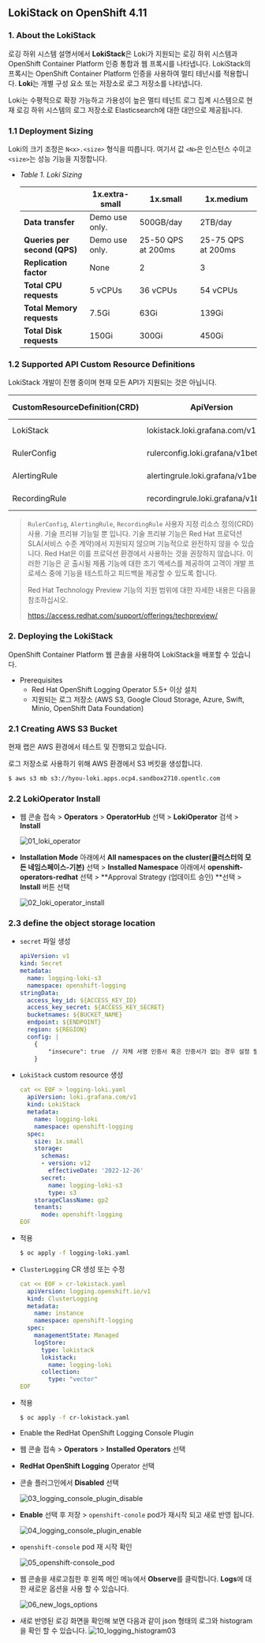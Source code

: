 ## LokiStack on OpenShift 4.11

### 1. About the LokiStack

로깅 하위 시스템 설명서에서 **LokiStack**은 Loki가 지원되는 로깅 하위 시스템과 OpenShift Container Platform 인증 통합과 웹 프록시를 나타냅니다. LokiStack의 프록시는 OpenShift Container Platform 인증을 사용하여 멀티 테넌시를 적용합니다. **Loki**는 개별 구성 요소 또는 저장소로 로그 저장소를 나타냅니다.



Loki는 수평적으로 확장 가능하고 가용성이 높은 멀티 테넌트 로그 집계 시스템으로 현재 로깅 하위 시스템의 로그 저장소로 Elasticsearch에 대한 대안으로 제공됩니다.



### 1.1 Deployment Sizing

Loki의 크기 조정은 `N<x>.<size>` 형식을 띠릅니다. 여기서 값 `<N>`은 인스턴스 수이고 `<size>`는 성능 기능을 지정합니다.

- *Table 1. Loki Sizing*

  |                              | 1x.extra-small | 1x.small           | 1x.medium          |
  | ---------------------------- | -------------- | ------------------ | ------------------ |
  | **Data transfer**            | Demo use only. | 500GB/day          | 2TB/day            |
  | **Queries per second (QPS)** | Demo use only. | 25-50 QPS at 200ms | 25-75 QPS at 200ms |
  | **Replication factor**       | None           | 2                  | 3                  |
  | **Total CPU requests**       | 5 vCPUs        | 36 vCPUs           | 54 vCPUs           |
  | **Total Memory requests**    | 7.5Gi          | 63Gi               | 139Gi              |
  | **Total Disk requests**      | 150Gi          | 300Gi              | 450Gi              |



### 1.2 Supported API Custom Resource Definitions

LokiStack 개발이 진행 중이며 현재 모든 API가 지원되는 것은 아닙니다.

| CustomResourceDefinition(CRD) | ApiVersion                         | Support state      |
| ----------------------------- | ---------------------------------- | ------------------ |
| LokiStack                     | lokistack.loki.grafana.com/v1      | Supported in 5.5   |
| RulerConfig                   | rulerconfig.loki.grafana/v1beta1   | Technology Preview |
| AlertingRule                  | alertingrule.loki.grafana/v1beta1  | Technology Preview |
| RecordingRule                 | recordingrule.loki.grafana/v1beta1 | Technology Preview |

> `RulerConfig`, `AlertingRule`, `RecordingRule` 사용자 지정 리소스 정의(CRD) 사용. 기술 프리뷰 기능일 뿐 입니다. 기술 프리뷰 기능은 Red Hat 프로덕션 SLA(서비스 수준 계약)에서 지원되지 않으며 기능적으로 완전하지 않을 수 있습니다. Red Hat은 이를 프로덕션 환경에서 사용하는 것을 권장하지 않습니다. 이러한 기능은 곧 출시될 제품 기능에 대한 조기 엑세스를 제공하여 고객이 개발 프로세스 중에 기능을 테스트하고 피드백을 제공할 수 있도록 합니다.
>
> Red Hat Technology Preview 기능의 지원 범위에 대한 자세한 내용은 다음을 참조하십시오.
>
>  https://access.redhat.com/support/offerings/techpreview/



### 2. Deploying the LokiStack

OpenShift Container Platform 웹 콘솔을 사용하여 LokiStack을 배포할 수 있습니다.

- Prerequisites
  - Red Hat OpenShift Logging Operator 5.5+ 이상 설치 
  - 지원되는 로그 저장소 (AWS S3, Google Cloud Storage, Azure, Swift, Minio, OpenShift Data Foundation)

### 2.1 Creating AWS S3 Bucket 

현재 랩은 AWS 환경에서 테스트 및 진행되고 있습니다.

로그 저장소로 사용하기 위해 AWS 환경에서 S3 버킷을 생성합니다.

```bash
$ aws s3 mb s3://hyou-loki.apps.ocp4.sandbox2710.opentlc.com
```

### 2.2 LokiOperator Install

- 웹 콘솔 접속 > **Operators** > **OperatorHub** 선택 > **LokiOperator** 검색 > **Install**

  ![01_loki_operator](https://github.com/justone0127/LokiStack-on-OpenShift-4.11/blob/main/images/01_loki_operator.png)

- **Installation Mode** 아래에서 **All namespaces on the cluster(클러스터의 모든 네임스페이스-기본)** 선택 > **Installed Namespace** 아래에서 **openshift-operators-redhat** 선택 >  **Approval Strategy (업데이트 승인) **선택 > **Install** 버튼 선택

  ![02_loki_operator_install](https://github.com/justone0127/LokiStack-on-OpenShift-4.11/blob/main/images/02_loki_operator_install.png)

### 2.3  define the object storage location

- `secret` 파일 생성

  ```yaml
  apiVersion: v1
  kind: Secret
  metadata:
    name: logging-loki-s3
    namespace: openshift-logging
  stringData:
    access_key_id: ${ACCESS_KEY_ID}
    access_key_secret: ${ACCESS_KEY_SECRET}
    bucketnames: ${BUCKET_NAME}
    endpoint: ${ENDPOINT}
    region: ${REGION}
    config: |
      {
          "insecure": true  // 자체 서명 인증서 혹은 인증서가 없는 경우 설정 필요!!
      }
  ```

- `LokiStack` custom resource 생성

  ```yaml
  cat << EOF > logging-loki.yaml
    apiVersion: loki.grafana.com/v1
    kind: LokiStack
    metadata:
      name: logging-loki
      namespace: openshift-logging
    spec:
      size: 1x.small
      storage:
        schemas:
        - version: v12
          effectiveDate: '2022-12-26'
        secret:
          name: logging-loki-s3
          type: s3
      storageClassName: gp2
      tenants:
        mode: openshift-logging
  EOF
  ```

- 적용

  ```bash
  $ oc apply -f logging-loki.yaml
  ```

- `ClusterLogging` CR 생성 또는 수정

  ```yaml
  cat << EOF > cr-lokistack.yaml
    apiVersion: logging.openshift.io/v1
    kind: ClusterLogging
    metadata:
      name: instance
      namespace: openshift-logging
    spec:
      managementState: Managed
      logStore:
        type: lokistack
        lokistack:
          name: logging-loki
        collection:
          type: "vector"
  EOF
  ```

- 적용

  ```bash
  $ oc apply -f cr-lokistack.yaml
  ```

-  Enable the RedHat OpenShift Logging Console Plugin 

  - 웹 콘솔 접속 > **Operators** > **Installed Operators** 선택

  - **RedHat OpenShift Logging** Operator 선택

  - 콘솔 플러그인에서 **Disabled** 선택

    ![03_logging_console_plugin_disable](https://github.com/justone0127/LokiStack-on-OpenShift-4.11/blob/main/images/03_logging_console_plugin_disable.png)

  - **Enable** 선택 후 저장 > `openshift-conole` pod가 재시작 되고 새로 반영 됩니다.

    ![04_logging_console_plugin_enable](https://github.com/justone0127/LokiStack-on-OpenShift-4.11/blob/main/images/04_logging_console_plugin_enable.png)

  - `openshift-console` pod 재 시작 확인

    ![05_openshift-console_pod](https://github.com/justone0127/LokiStack-on-OpenShift-4.11/blob/main/images/05_openshift-console_pod.png)

  - 웹 콘솔을 새로고침한 후 왼쪽 메인 메뉴에서 **Observe**를 클릭합니다. **Logs**에 대한 새로운 옵션을 사용 할 수 있습니다.

    ![06_new_logs_options](https://github.com/justone0127/LokiStack-on-OpenShift-4.11/blob/main/images/07_logging.png)
  
  - 새로 반영된 로깅 화면을 확인해 보면 다음과 같이 json 형태의 로그와 histogram을 확인 할 수 있습니다.
    ![10_logging_histogram03](https://github.com/justone0127/LokiStack-on-OpenShift-4.11/blob/main/images/10_logging_histogram03.png)
